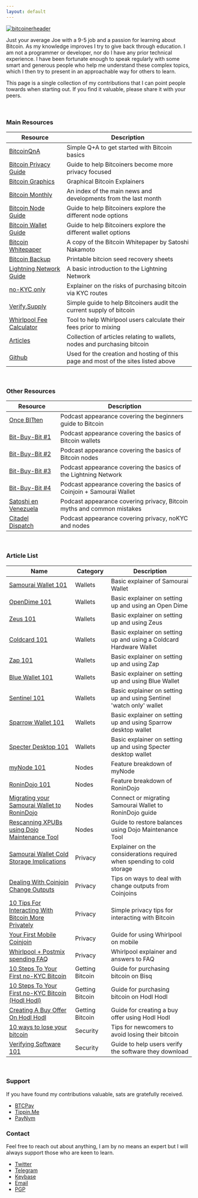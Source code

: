 ```yaml
---
layout: default
---
```


[![bitcoinerheader](https://raw.githubusercontent.com/BitcoinQnA/bitcoiner.guide/master/assets/images/BDG1.png)](https://bitcoiner.guide/)

Just your average Joe with a 9-5 job and a passion for learning about Bitcoin. As my knowledge improves I try to give back through education. I am not a programmer or developer, nor do I have any prior technical experience. I have been fortunate enough to speak regularly with some smart and generous people who help me understand these complex topics, which I then try to present in an approachable way for others to learn.

This page is a single collection of my contributions that I can point people towards when starting out. If you find it valuable, please share it with your peers.

<br/>

### Main Resources

| Resource                                                   | Description                                                                        |
|------------------------------------------------------------|------------------------------------------------------------------------------------|
| [BitcoinQnA](https://www.bitcoinqna.com/)                  | Simple Q+A to get started with Bitcoin basics                                      |
| [Bitcoin Privacy Guide](https://bitcoinprivacy.guide/)     | Guide to help Bitcoiners become more privacy focused                               |
| [Bitcoin Graphics](https://bitcoingraphics.page/)          | Graphical Bitcoin Explainers                                                       |
| [Bitcoin Monthly](https://bitcoinmonthly.news/)            | An index of the main news and developments from the last month                     |
| [Bitcoin Node Guide](https://node.guide/)                  | Guide to help Bitcoiners explore the different node options                        |
| [Bitcoin Wallet Guide](https://bitcoinwallet.guide/)       | Guide to help Bitcoiners explore the different wallet options                      |
| [Bitcoin Whitepaper](https://btcwhitepaper.com/)           | A copy of the Bitcoin Whitepaper by Satoshi Nakamoto                               |
| [Bitcoin Backup](http://bitcoinbackup.io)                  | Printable bitcion seed recovery sheets                                             |
| [Lightning Network Guide](https://ln.guide/)               | A basic introduction to the Lightning Network                                      |
| [no-KYC only](https://bitcoinqna.github.io/noKYConly/)     | Explainer on the risks of purchasing bitcoin via KYC routes                        |
| [Verify.Supply](https://verify.supply/)                    | Simple guide to help Bitcoiners audit the current supply of bitcoin                |
| [Whirlpool Fee Calculator](https://www.whirlpoolfees.com/) | Tool to help Whirlpool users calculate their fees prior to mixing                  |
| [Articles](https://www.bitcoinqna.com/articles)            | Collection of articles relating to wallets, nodes and purchasing bitcoin           |
| [Github](https://github.com/BitcoinQnA)                    | Used for the creation and hosting of this page and most of the sites listed above  |

<br/>


### Other Resources

| Resource                   | Description                                                                |
|---------------------------|----------------------------------------------------------------------------|
| [Once BITten](https://anchor.fm/daniel-prince6/episodes/BitcoinQ_A---Beginners-Or-Refreshers-Guide-To-Bitcoin-eguivq)               | Podcast appearance covering the beginners guide to Bitcoin                               |
| [Bit-Buy-Bit #1](https://www.bit-buy-bit.com/podcast-1/episode/26df4d37/ep35-bitcoin-podcast-with-itcoin-qa)               | Podcast appearance covering the basics of Bitcoin wallets                |
| [Bit-Buy-Bit #2](https://www.bit-buy-bit.com/podcast-1/episode/1c6e67f7/ep38-bitcoin-podcast-with-bitcoin-qa-nodes)               | Podcast appearance covering the basics of Bitcoin nodes                |
| [Bit-Buy-Bit #3](https://www.bit-buy-bit.com/podcast-1/episode/1cdf5f46/ep41-bitcoin-podcast-with-bitcoin-qa-lightning)               | Podcast appearance covering the basics of the Lightning Network                |
| [Bit-Buy-Bit #4](https://www.bit-buy-bit.com/podcast-1/episode/2a64f9e1/ep43-bitcoin-podcast-with-bitcoin-qa-coinjoin)               | Podcast appearance covering the basics of Coinjoin + Samourai Wallet                |
| [Satoshi en Venezuela](https://www.youtube.com/watch?v=QkNxSmdtNNs&feature=youtu.be)               | Podcast appearance covering privacy, Bitcoin myths and common mistakes         |
| [Citadel Dispatch](https://youtu.be/9t8WsT9NpUU) | Podcast appearance covering privacy, noKYC and nodes  |



<br/>


### Article List

| Name        | Category | Description                        |
|---------------------|----------|------------------------------------|
| [Samourai Wallet 101](https://www.bitcoinqna.com/post/samourai-101) | Wallets  | Basic explainer of Samourai Wallet |
| [OpenDime 101](https://www.bitcoinqna.com/post/opendime-101)                  | Wallets          | Basic explainer on setting up and using an Open Dime                                   
| [Zeus 101](https://www.bitcoinqna.com/post/zeus-101)                  | Wallets          | Basic explainer on setting up and using Zeus                  |          
| [Coldcard 101](https://www.bitcoinqna.com/post/coldcard-101)                    | Wallets         | Basic explainer on setting up and using a Coldcard Hardware Wallet                                   |
| [Zap 101](https://www.bitcoinqna.com/post/zap-101)                    | Wallets         | Basic explainer on setting up and using Zap              |
| [Blue Wallet 101](https://www.bitcoinqna.com/post/bluewallet-101)                    | Wallets          | Basic explainer on setting up and using Blue Wallet |
| [Sentinel 101](https://www.bitcoinqna.com/post/sentinel-101)                    | Wallets         | Basic explainer on setting up and using Sentinel 'watch only' wallet      |
|  [Sparrow Wallet 101](https://www.bitcoinqna.com/post/sparrow-wallet-101)                   | Wallets          | Basic explainer on setting up and using Sparrow desktop wallet           |
|  [Specter Desktop 101](https://www.bitcoinqna.com/post/specter-desktop-101)                   | Wallets          | Basic explainer on setting up and using Specter desktop wallet           |
|  [myNode 101](https://www.bitcoinqna.com/post/mynode-features-101)                   | Nodes          | Feature breakdown of myNode                          |
|  [RoninDojo 101](https://www.bitcoinqna.com/post/ronindojo-101)                   | Nodes          | Feature breakdown of RoninDojo                          |
|  [Migrating your Samourai Wallet to RoninDojo](https://www.bitcoinqna.com/post/connecting-or-migrating-your-samourai-wallet-to-ronindojo)                   | Nodes         | Connect or migrating Samourai Wallet to RoninDojo guide                                  |
|  [Rescanning XPUBs using Dojo Maintenance Tool](https://www.bitcoinqna.com/post/rescanning-xpubs-using-dojo-maintenance-tool)   | Nodes         |  Guide to restore balances using Dojo Maintenance Tool                                  |
|  [Samourai Wallet Cold Storage Implications](https://www.bitcoinqna.com/post/samourai-wallet-cold-storage-implications)                   | Privacy         |  Explainer on the considerations required when spending to cold storage                                   |
|  [Dealing With Coinjoin Change Outputs](https://www.bitcoinqna.com/post/dealing-with-coinjoin-change-outputs)                   | Privacy         | Tips on ways to deal with change outputs from Coinjoins                                   |
|  [10 Tips For Interacting With Bitcoin More Privately](https://www.bitcoinqna.com/post/10-tips-for-interacting-with-bitcoin-more-privately)        | Privacy         |  Simple privacy tips for interacting with Bitcoin                                  |
|  [Your First Mobile Coinjoin](https://www.bitcoinqna.com/post/your-first-mobile-coinjoin)                   | Privacy          | Guide for using Whirlpool on mobile                                   |
|  [Whirlpool + Postmix spending FAQ](https://www.bitcoinqna.com/post/whirlpool-faq) | Privacy   | Whirlpool explainer and answers to FAQ                 |
|  [10 Steps To Your First no-KYC Bitcoin](https://www.bitcoinqna.com/post/10-steps-to-your-first-non-kyc-bitcoin)  | Getting Bitcoin         | Guide for purchasing bitcoin on Bisq                                   |
|  [10 Steps To Your First no-KYC Bitcoin (Hodl Hodl)](https://www.bitcoinqna.com/post/10-steps-to-your-first-non-kyc-bitcoin-hodlhodl-edition)                   | Getting Bitcoin         | Guide for purchasing bitcoin on Hodl Hodl                                   |
|  [Creating A Buy Offer On  Hodl Hodl](https://www.bitcoinqna.com/post/creating-a-buy-offer-on-hodl-hodl)  | Getting Bitcoin         |  Guide for creating a buy offer using Hodl Hodl                                  |
|  [10 ways to lose your bitcoin](https://www.bitcoinqna.com/post/10-ways-to-lose-your-bitcoin) | Security | Tips for newcomers to avoid losing their bitcoin | 
|  [Verifying Software 101](https://www.bitcoinqna.com/post/verifying-software-101) | Security |  Guide to help users verify the software they download |

<br/>

### Support

If you have found my contributions valuable, sats are gratefully received.

*  [BTCPay](https://bqa.duckdns.org:20486/apps/96ZvtoJQr9bz5QyeDoUfhkmNTLZ/pos)
*  [Tippin.Me](https://tippin.me/@BitcoinQ_A)
*  [PayNym](https://paynym.is/+BQA)

### Contact

Feel free to reach out about anything, I am by no means an expert but I will always support those who are keen to learn.

*   [Twitter](https://twitter.com/BitcoinQ_A)
*   [Telegram](https://t.me/BitcoinQnA)
*   [Keybase](https://keybase.io/bitcoinqna)
*   [Email](mailto:bitcoinqna@tutanota.com)
*   [PGP](https://bitcoiner.guide/pgp)




